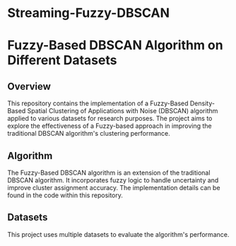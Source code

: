 # Streaming-Fuzzy-DBSCAN
# Fuzzy-Based DBSCAN Algorithm on Different Datasets

## Overview

This repository contains the implementation of a Fuzzy-Based Density-Based Spatial Clustering of Applications with Noise (DBSCAN) algorithm applied to various datasets for research purposes. The project aims to explore the effectiveness of a Fuzzy-based approach in improving the traditional DBSCAN algorithm's clustering performance.

## Algorithm

The Fuzzy-Based DBSCAN algorithm is an extension of the traditional DBSCAN algorithm. It incorporates fuzzy logic to handle uncertainty and improve cluster assignment accuracy. The implementation details can be found in the code within this repository.

## Datasets

This project uses multiple datasets to evaluate the algorithm's performance.
